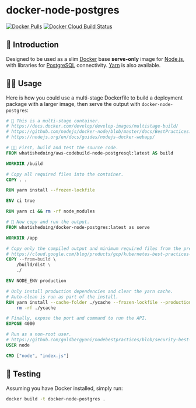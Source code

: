 # docker-node-postgres

[![Docker Pulls](https://img.shields.io/docker/pulls/whatishedoing/docker-node-postgres?style=for-the-badge)][site]
[![Docker Cloud Build Status](https://img.shields.io/docker/cloud/build/whatishedoing/docker-node-postgres?style=for-the-badge)][site]

## 👋 Introduction

Designed to be used as a slim [Docker] base **serve-only** image for [Node.js], with libraries for
[PostgreSQL] connectivity. [Yarn] is also available.

## 🏃‍♀️ Usage

Here is how you could use a multi-stage Dockerfile to build a deployment package with a larger
image, then serve the output with `docker-node-postgres`:

```dockerfile
# 🐳 This is a multi-stage container.
# https://docs.docker.com/develop/develop-images/multistage-build/
# https://github.com/nodejs/docker-node/blob/master/docs/BestPractices.md
# https://nodejs.org/en/docs/guides/nodejs-docker-webapp/

# 👷🏿 First, build and test the source code.
FROM whatishedoing/aws-codebuild-node-postgresql:latest AS build

WORKDIR /build

# Copy all required files into the container.
COPY . .

RUN yarn install --frozen-lockfile

ENV ci true

RUN yarn ci && rm -rf node_modules

# 🚀 Now copy and run the output.
FROM whatishedoing/docker-node-postgres:latest as serve

WORKDIR /app

# Copy only the compiled output and minimum required files from the previous build stage.
# https://cloud.google.com/blog/products/gcp/kubernetes-best-practices-how-and-why-to-build-small-container-images
COPY --from=build \
    /build/dist \
    ./

ENV NODE_ENV production

# Only install production dependencies and clear the yarn cache.
# Auto-clean is run as part of the install.
RUN yarn install --cache-folder ./ycache --frozen-lockfile --production && \
    rm -rf ./ycache

# Finally, expose the port and command to run the API.
EXPOSE 4000

# Run as a non-root user.
# https://github.com/goldbergyoni/nodebestpractices/blob/security-best-practices-section/sections/security/non-root-user.md
USER node

CMD ["node", "index.js"]
```

## 🧪 Testing

Assuming you have Docker installed, simply run:

```sh
docker build -t docker-node-postgres .
```

[docker]: https://www.docker.com/
[node.js]: https://nodejs.org/
[postgresql]: https://www.postgresql.org/
[site]: https://hub.docker.com/r/whatishedoing/docker-node-postgres
[yarn]: https://yarnpkg.com/
